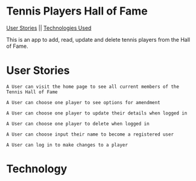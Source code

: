 # Tennis Players Hall of Fame
[User Stories](#User-Stories) || [Technologies Used](#Technology)

This is an app to add, read, update and delete tennis players from the Hall of Fame.

# User Stories
`A User can visit the home page to see all current members of the Tennis Hall of Fame`

`A User can choose one player to see options for amendment`

`A User can choose one player to update their details when logged in`

`A User can choose one player to delete when logged in`

`A User can choose input their name to become a registered user`

`A User can log in to make changes to a player`

# Technology
